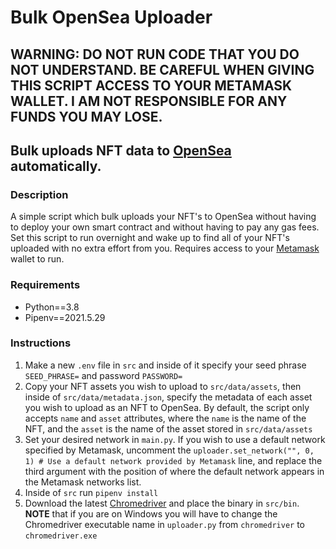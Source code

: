 # Bulk OpenSea Uploader

## WARNING: DO NOT RUN CODE THAT YOU DO NOT UNDERSTAND. BE CAREFUL WHEN GIVING THIS SCRIPT ACCESS TO YOUR METAMASK WALLET. I AM NOT RESPONSIBLE FOR ANY FUNDS YOU MAY LOSE.

## Bulk uploads NFT data to [OpenSea](https://opensea.io) automatically.

### Description

A simple script which bulk uploads your NFT's to OpenSea without having to deploy your own smart contract and without having to pay any gas fees. Set this script to run overnight and wake up to find all of your NFT's uploaded with no extra effort from you. Requires access to your [Metamask](https://metamask.io) wallet to run.

### Requirements

- Python==3.8
- Pipenv==2021.5.29

### Instructions

1. Make a new `.env` file in `src` and inside of it specify your seed phrase `SEED_PHRASE=` and password `PASSWORD=`
2. Copy your NFT assets you wish to upload to `src/data/assets`, then inside of `src/data/metadata.json`, specify the metadata of each asset you wish to upload as an NFT to OpenSea. By default, the script only accepts `name` and `asset` attributes, where the `name` is the name of the NFT, and the `asset` is the name of the asset stored in `src/data/assets`
3. Set your desired network in `main.py`. If you wish to use a default network specified by Metamask, uncomment the `uploader.set_network("", 0, 1) # Use a default network provided by Metamask` line, and replace the third argument with the position of where the default network appears in the Metamask networks list.
4. Inside of `src` run `pipenv install`
5. Download the latest [Chromedriver](https://chromedriver.chromium.org/downloads) and place the binary in `src/bin`. **NOTE** that if you are on Windows you will have to change the Chromedriver executable name in `uploader.py` from `chromedriver` to `chromedriver.exe`